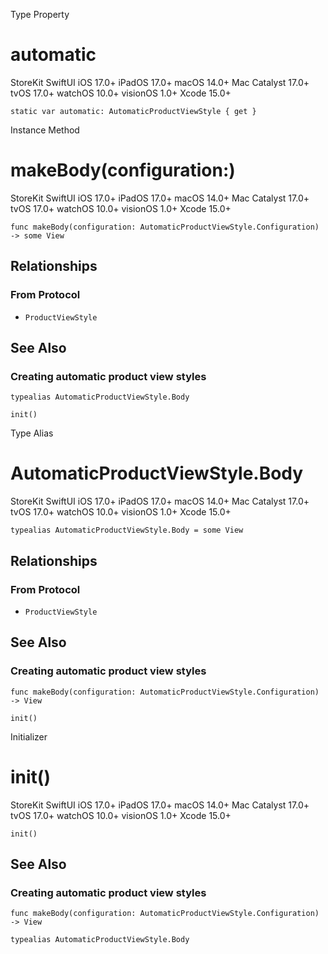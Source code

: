 Type Property

# automatic

StoreKit  SwiftUI  iOS 17.0+  iPadOS 17.0+  macOS 14.0+  Mac Catalyst 17.0+
tvOS 17.0+  watchOS 10.0+  visionOS 1.0+  Xcode 15.0+

    
    
    static var automatic: AutomaticProductViewStyle { get }

Instance Method

# makeBody(configuration:)

StoreKit  SwiftUI  iOS 17.0+  iPadOS 17.0+  macOS 14.0+  Mac Catalyst 17.0+
tvOS 17.0+  watchOS 10.0+  visionOS 1.0+  Xcode 15.0+

    
    
    func makeBody(configuration: AutomaticProductViewStyle.Configuration) -> some View

## Relationships

### From Protocol

  * `ProductViewStyle`

## See Also

### Creating automatic product view styles

`typealias AutomaticProductViewStyle.Body`

`init()`

Type Alias

# AutomaticProductViewStyle.Body

StoreKit  SwiftUI  iOS 17.0+  iPadOS 17.0+  macOS 14.0+  Mac Catalyst 17.0+
tvOS 17.0+  watchOS 10.0+  visionOS 1.0+  Xcode 15.0+

    
    
    typealias AutomaticProductViewStyle.Body = some View

## Relationships

### From Protocol

  * `ProductViewStyle`

## See Also

### Creating automatic product view styles

`func makeBody(configuration: AutomaticProductViewStyle.Configuration) ->
View`

`init()`

Initializer

# init()

StoreKit  SwiftUI  iOS 17.0+  iPadOS 17.0+  macOS 14.0+  Mac Catalyst 17.0+
tvOS 17.0+  watchOS 10.0+  visionOS 1.0+  Xcode 15.0+

    
    
    init()

## See Also

### Creating automatic product view styles

`func makeBody(configuration: AutomaticProductViewStyle.Configuration) ->
View`

`typealias AutomaticProductViewStyle.Body`

